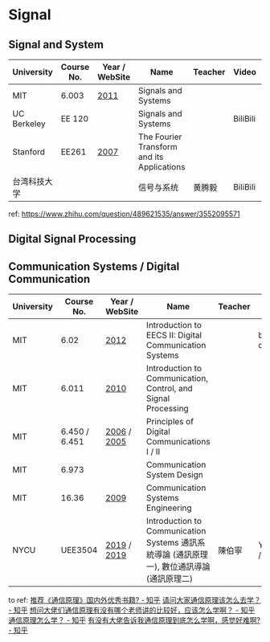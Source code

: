 # Signal

## Signal and System

| University   | Course No. | Year / WebSite                                               | Name                                       | Teacher | Video    | Slide | Lab  | Others |
| ------------ | ---------- | ------------------------------------------------------------ | ------------------------------------------ | ------- | -------- | ----- | ---- | ------ |
| MIT          | 6.003      | [2011](https://ocw.mit.edu/courses/6-003-signals-and-systems-fall-2011/) | Signals and Systems                        |         |          |       |      |        |
| UC Berkeley  | EE 120     |                                                              | Signals and Systems                        |         | BiliBili |       |      |        |
| Stanford     | EE261      | [2007](https://see.stanford.edu/Course/EE261)                | The Fourier Transform and its Applications |         |          |       |      |        |
| 台湾科技大学 |            |                                                              | 信号与系统                                 | 黄腾毅  | BiliBili |       |      |        |

ref: https://www.zhihu.com/question/489621535/answer/3552095571

## Digital Signal Processing

## Communication Systems / Digital Communication

| University | Course No.    | Year / WebSite                                               | Name                                                         | Teacher | Video              | Slide | Lab  | Others |
| ---------- | ------------- | ------------------------------------------------------------ | ------------------------------------------------------------ | ------- | ------------------ | ----- | ---- | ------ |
| MIT        | 6.02          | [2012](https://ocw.mit.edu/courses/6-02-introduction-to-eecs-ii-digital-communication-systems-fall-2012/) | Introduction to EECS II: Digital Communication Systems       |         | bad quality        |       |      |        |
| MIT        | 6.011         | [2010](https://ocw.mit.edu/courses/6-011-introduction-to-communication-control-and-signal-processing-spring-2010/) | Introduction to Communication, Control, and Signal Processing |         |                    |       |      |        |
| MIT        | 6.450 / 6.451 | [2006](https://ocw.mit.edu/courses/6-450-principles-of-digital-communications-i-fall-2006/) / [2005](https://ocw.mit.edu/courses/6-451-principles-of-digital-communication-ii-spring-2005/) | Principles of Digital Communications I / II                  |         |                    |       |      |        |
| MIT        | 6.973         |                                                              | Communication System Design                                  |         |                    |       |      |        |
| MIT        | 16.36         | [2009](https://ocw.mit.edu/courses/16-36-communication-systems-engineering-spring-2009/) | Communication Systems Engineering                            |         |                    |       |      |        |
| NYCU       | UEE3504       | [2019](https://ocw.nycu.edu.tw/?course_page=all-course%2Fcollege-of-electrical-and-computer-engineering%2F通訊系統導論-通訊原理一-introduction-to-communication-systems-108學年度-電機) / [2019](https://ocw.nycu.edu.tw/?course_page=all-course%2Fcollege-of-electrical-and-computer-engineering%2F數位通訊導論-通訊原理二-introduction-to-digital-communications-108學年度-電機) | Introduction to Communication Systems 通訊系統導論 (通訊原理一), 數位通訊導論 (通訊原理二) | 陳伯寧  | YouTube / BiliBili |       |      |        |


to ref: [推荐《通信原理》国内外优秀书籍? - 知乎](https://www.zhihu.com/question/36214042) [请问大家通信原理该怎么去学？ - 知乎](https://www.zhihu.com/question/388928695) [想问大佬们通信原理有没有哪个老师讲的比较好，应该怎么学啊？ - 知乎](https://www.zhihu.com/question/358838590) [通信原理怎么学？ - 知乎](https://www.zhihu.com/question/316165364) [有没有大佬告诉我通信原理到底怎么学啊，感觉好难啊? - 知乎](https://www.zhihu.com/question/606017251)
